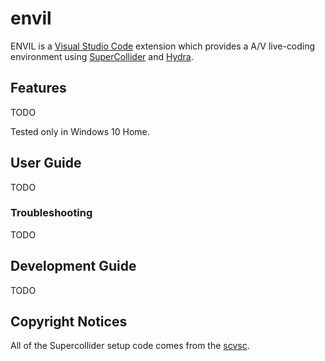 # envil

ENVIL is a [Visual Studio Code](https://code.visualstudio.com/) extension which provides a A/V live-coding environment using [SuperCollider](https://supercollider.github.io/) and [Hydra](https://hydra.ojack.xyz/).

## Features

TODO

<!-- - Starting `sclang` and `scsynth` from vscode
- Evaluating selected text
- Evaluating regions between parentheses `( )`
- Hushing the server
- Highlight the lines that are being sent to be interpreted for like 2 seconds. -->

Tested only in Windows 10 Home.

## User Guide

TODO

<!-- 1. Install this extension
2. Install [SuperCollider](https://supercollider.github.io/).
3. (optional) configure the location of your `sclang` instance in your vscode `settings.json`:
   - example: `"supercollider.sclang.cmd": "/Applications/SuperCollider.app/Contents/MacOS/sclang",`
4. The `scvsc` commands will be available in your vscode command palette, and you can map them to whatever keyboard shortcuts you like.
5. Alternatively, if you want to emulate the SCIDE keybindings, go to File -> Preferences -> Settings -> Extensions -> scvsc and set "Use Scide Keybindings" to `true`. -->

### Troubleshooting

TODO

## Development Guide

TODO

<!-- 1. Clone repository.
2. Run `npm install` in repo root at the command line.
3. Open `extension.js` in VSCode and press `F5`. Select the option to run the "Extension Development Host."
4. Open a `.scd` file. You may be prompted to install the HyperScope vscode extension, allow it. You will see an "sclang" indicator in the lower left. -->

## Copyright Notices

All of the Supercollider setup code comes from the [scvsc](https://github.com/alexander-daniel/scvsc).